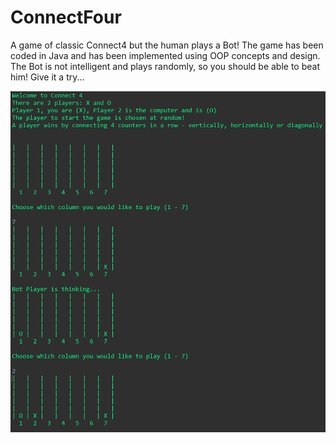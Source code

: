 # ConnectFour
A game of classic Connect4 but the human plays a Bot! The game has been coded in Java and has been implemented using OOP concepts and design. The Bot is not intelligent and plays randomly, so you should be able to beat him! Give it a try...

![Connect 4 OOP](https://raw.githubusercontent.com/Metamorphor/ConnectFour/main/Screenshots/Connect%204%20OOP.PNG?token=APCIX7JBNYUESYUMIVNNBKDACMDNC)



